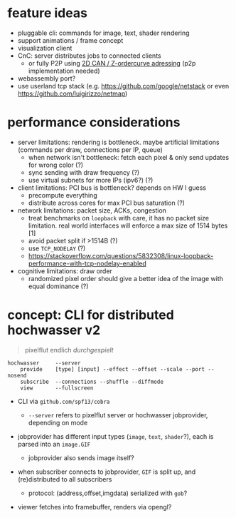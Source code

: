 # feature ideas
- pluggable cli: commands for image, text, shader rendering
- support animations / frame concept
- visualization client
- CnC: server distributes jobs to connected clients
  - or fully P2P using [2D CAN / Z-ordercurve adressing](https://github.com/noerw/geo-dht) (p2p implementation needed)
- webassembly port?
- use userland tcp stack (e.g. https://github.com/google/netstack or even https://github.com/luigirizzo/netmap)

# performance considerations
- server limitations: rendering is bottleneck. maybe artificial limitations (commands per draw, connections per IP, queue)
  - when network isn't bottleneck: fetch each pixel & only send updates for wrong color (?)
  - sync sending with draw frequency (?)
  - use virtual subnets for more IPs (ipv6?) (?)
- client limitations: PCI bus is bottleneck? depends on HW I guess
  - precompute everything
  - distribute across cores for max PCI bus saturation (?)
- network limitations: packet size, ACKs, congestion
  - treat benchmarks on `loopback` with care, it has no packet size limitation. real world interfaces will enforce a max size of 1514 bytes [1]
  - avoid packet split if >1514B (?)
  - use `TCP_NODELAY` (?)
  - https://stackoverflow.com/questions/5832308/linux-loopback-performance-with-tcp-nodelay-enabled
- cognitive limitations: draw order
  - randomized pixel order should give a better idea of the image with equal dominance (?)

# concept: CLI for distributed hochwasser v2

> pixelflut endlich *durchgespielt*

```
hochwasser     --server
    provide    [type] [input] --effect --offset --scale --port --nosend
    subscribe  --connections --shuffle --diffmode
    view       --fullscreen
```

- CLI via `github.com/spf13/cobra`
  - `--server` refers to pixelflut server or hochwasser jobprovider, depending on mode

- jobprovider has different input types (`image`, `text`, `shader`?), each is parsed into an `image.GIF`
  - jobprovider also sends image itself?

- when subscriber connects to jobprovider, `GIF` is split up, and (re)distributed to all subscribers
  - protocol: (address,offset,imgdata) serialized with `gob`?

- viewer fetches into framebuffer, renders via opengl?
